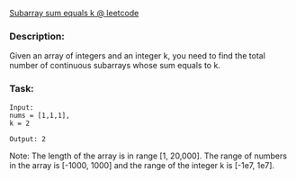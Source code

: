 [Subarray sum equals k @ leetcode](https://leetcode.com/problems/subarray-sum-equals-k/)

### Description:

Given an array of integers and an integer k, you need to find the total number of continuous subarrays whose sum equals to k.

### Task:

```
Input:
nums = [1,1,1],
k = 2

Output: 2
```

Note:
The length of the array is in range [1, 20,000].
The range of numbers in the array is [-1000, 1000] and the range of the integer k is [-1e7, 1e7].
